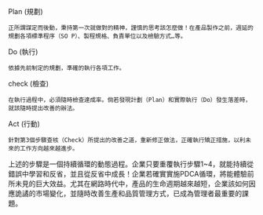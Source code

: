 Plan (規劃)
```
正所謂謀定而後動，秉持第一次就做對的精神，謹慎的思考該怎麼做！在產品製作之前，週延的規劃各項標準程序（SO P）、製程規格、負責單位以及檢驗方式…等。
```
Do (執行)
```
依據先前制定的規劃，準確的執行各項工作。
```
check (檢查)
```
在執行過程中，必須隨時檢查達成率。倘若發現計劃（Plan）和實際執行（Do）發生落差時，就該隨時提出改善的辦法。
```
Act (行動)
```
針對第3個步驟查核（Check）所提出的改善之道，重新修正做法，正確執行矯正措施，以利未來的工作方向越來越進步。
```
上述的步驟是一個持續循環的動態過程。企業只要重覆執行步驟1~4，就能持續從錯誤中學習和反省，並且從反省中成長！企業若確實實施PDCA循環，將能體驗前所未見的巨大效益。尤其在網路時代中，產品的生命週期越來越短，企業該如何因應詭譎的市場變化，並隨時改善生產和品質管理方式，已成為管理者最重要的課題。

